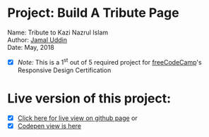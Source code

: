 # Project: Build A Tribute Page

Name: Tribute to Kazi Nazrul Islam<br>
Author: [Jamal Uddin](https://jamal-pb95.github.io/)<br>
Date: May, 2018

- [x] <em>Note:</em> This is a 1<sup>st</sup> out of 5 required project for [freeCodeCamp](https://www.freecodecamp.org/)'s <quote>Responsive Design</quote> Certification

# Live version of this project:
- [x] [Click here for live view on github page](https://jamal-pb95.github.io/tribute-to-kazi-nazrul-islam) or 
- [x] [Codepen view is here](https://codepen.io/jamal-pb95/full/jmvvpz/)
